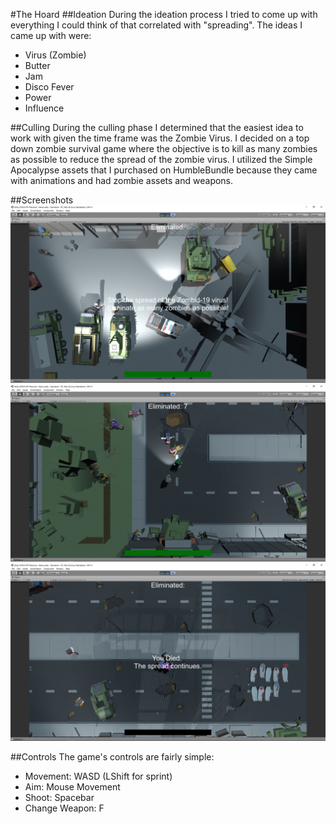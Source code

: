 #The Hoard
##Ideation
During the ideation process I tried to come up with everything I could think of that correlated with "spreading". The ideas I came up with were:
- Virus (Zombie)
- Butter
- Jam
- Disco Fever
- Power
- Influence

##Culling
During the culling phase I determined that the easiest idea to work with given the time frame was the Zombie Virus. I decided on a top down zombie survival game where the objective is to kill as many zombies as possible to reduce the spread of the zombie virus. I utilized the Simple Apocalypse assets that I purchased on HumbleBundle because they came with animations and had zombie assets and weapons. 

##Screenshots
![](https://github.com/gmfereday/GameJam/blob/master/StartPrompt.PNG)
![](https://github.com/gmfereday/GameJam/blob/master/ScoreAndEnemy.PNG)
![](https://github.com/gmfereday/GameJam/blob/master/Death.PNG)

##Controls
The game's controls are fairly simple:
- Movement: WASD (LShift for sprint)
- Aim: Mouse Movement
- Shoot: Spacebar
- Change Weapon: F
